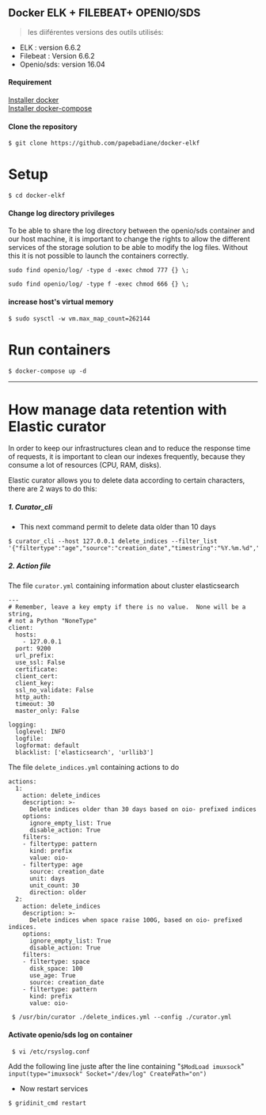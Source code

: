 Docker ELK + FILEBEAT+ OPENIO/SDS    
----------------------

> les diiférentes versions des outils utilisés:  
- ELK : version 6.6.2   
- Filebeat : Version 6.6.2  
- Openio/sds: version 16.04


#### Requirement
 [Installer docker](https://docs.docker.com/install/)   
 [Installer docker-compose ](https://docs.docker.com/compose/install/)


 #### Clone the repository

 ```
 $ git clone https://github.com/papebadiane/docker-elkf
 ```


# Setup

 ```
 $ cd docker-elkf
 ```
#### Change log directory privileges
 To be able to share the log directory between the openio/sds container and our host machine, it is important to change the rights to allow the different services of the storage solution to be able to modify the log files. Without this it is not possible to launch the containers correctly.
 ```
 sudo find openio/log/ -type d -exec chmod 777 {} \;
 ```
 ```
 sudo find openio/log/ -type f -exec chmod 666 {} \;
 ```

#### increase host's virtual memory
  ```
  $ sudo sysctl -w vm.max_map_count=262144
  ```
# Run containers

 ```
 $ docker-compose up -d
 ```

___________________________________________________________________________________
# How manage data retention with Elastic curator

 In order to keep our infrastructures clean and to reduce the response time of requests, it is important to clean our indexes frequently, because they consume a lot of resources (CPU, RAM, disks).

 Elastic curator allows you to delete data according to certain characters, there are 2 ways to do this:

##### 1. Curator_cli

 - This next command permit to delete data older than 10 days

 ```
 $ curator_cli --host 127.0.0.1 delete_indices --filter_list '{"filtertype":"age","source":"creation_date","timestring":"%Y.%m.%d","unit":"days","unit_count":10,"direction":"older"}'

 ```
##### 2. Action file

The file `curator.yml` containing information about cluster elasticsearch

 ```
 ---
 # Remember, leave a key empty if there is no value.  None will be a string,
 # not a Python "NoneType"
 client:
   hosts:
     - 127.0.0.1
   port: 9200
   url_prefix:
   use_ssl: False
   certificate:
   client_cert:
   client_key:
   ssl_no_validate: False
   http_auth:
   timeout: 30
   master_only: False

 logging:
   loglevel: INFO
   logfile:
   logformat: default
   blacklist: ['elasticsearch', 'urllib3']

 ```
The file `delete_indices.yml` containing actions to do

 ```
 actions:
   1:
     action: delete_indices
     description: >-
       Delete indices older than 30 days based on oio- prefixed indices
     options:
       ignore_empty_list: True
       disable_action: True
     filters:
     - filtertype: pattern
       kind: prefix
       value: oio-
     - filtertype: age
       source: creation_date
       unit: days
       unit_count: 30
       direction: older
   2:
     action: delete_indices
     description: >-
       Delete indices when space raise 100G, based on oio- prefixed indices.
     options:
       ignore_empty_list: True
       disable_action: True
     filters:
     - filtertype: space
       disk_space: 100
       use_age: True
       source: creation_date
     - filtertype: pattern
       kind: prefix
       value: oio-
 ```

```
 $ /usr/bin/curator ./delete_indices.yml --config ./curator.yml
```

#### Activate openio/sds log on container
```
 $ vi /etc/rsyslog.conf
```

Add the following line juste after the line containing "`$ModLoad imuxsock`"  
`input(type="imuxsock" Socket="/dev/log" CreatePath="on")`  


* Now restart services

```
$ gridinit_cmd restart

```
